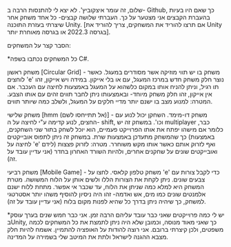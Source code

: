 שלום, זה עומר איצקוביץ'.
לא יצא לי להתנסות הרבה ב- Github, כך שאם היו בעיות בהעברת הקבצים אני מצטער על כך.
העברתי שלושה קבצים- כל אחד משחק אחר שיצרתי בעזרת התוכנה Unity. [אם תרצו להוריד את המשחקים, צריך להוריד את Unity בגרסה 2022.3 או בגרסה מאוחרת יותר].

הסבר קצר על המשחקים:

*כל המשחקים נכתבו בשפה C#.

משחק ראשון [Circular Grid] - משחק בו יש תווי מוזיקה אשר מסודרים במעגל. כאשר לוחצים 'e' נוצר חלק משחק חדש במרכז המעגל, עם או בלי אייקון. במידה ויש אייקון, זהו תו רגיל, וניתן להניח אותו במקום כלשהוא על המעגל באמצעות לחיצה עם העכבר. אם אין אייקון, זהו חלק משחק מיוחד- ובאמצעותו ניתן לחבר תווים זהים עם אותו הצבע. המטרה: למנוע
מצב בו ישנם יותר מדיי חלקים על המעגל, ולשלב כמה שיותר תווים.

משחק שלישי [hmm (אל תתייחסו לשם)] - משחק דו-מימד. השחקן יכול לנוע עם החצים, לנוע קדימה ע"י לחיצה על ה- shift, וכו'. במשחק זה יש multiplayer כבר, כלומר אם מישהו יפתח את אותו הפרוייקט פעמיים, הוא יוכל לשחק בתור שני השחקנים, כך שהמשחק מתעדכן באמצעות שרת. במשחק זה ניתן לתפוס אובייקטים (באמצעות לחיצה על 'e' לידם) ואף
לזרוק אותם כאשר אותו מקש משוחרר. מטרה: לזרוק פצצות ואובייקטים שונים על שחקנים אחרים, ולהיות השורד האחרון בחדר (אני עדיין עובד על זה).

משחק רביעי [Mobile Game] - משחק טלפון קלאסי. לחצו על 'e' כדי לקבל צורות עם צבעים שונים. ניתן לקחת את הצורות הללו ולשים אותן על הלוח המשושה. מטרת המשחק היא למלא כמה שניתן את הלוח, עד שכבר אי אפשר. מתחת ללוח ישנם אלמנטים שונים כמו מים, אש ואדמה- זהו היה ניסיון להוסיף משהו יותר אסטרטגי למשחק, כך שיהיה ניתן בדרך כל שהיא
לפנות מקום בלוח (אני עדיין עובד על זה).

*יש לי כמה פרוייקטים שאני כבר עובד עליהם הרבה זמן. אני כבר חמש שנים בערך עוסק בUnity, כך שאני מאוד מנוסה, וכמובן שלא היה ניתן לתמצת את כל המשחקים לכמה משפטים, ולכן קיצרתי ברובם.
אני רוצה להודות על האופציה להתמיין. אשמח להיות חלק מצבא ההגנה לישראל ולתת את המיטב שלי בשמירה על המדינה.
